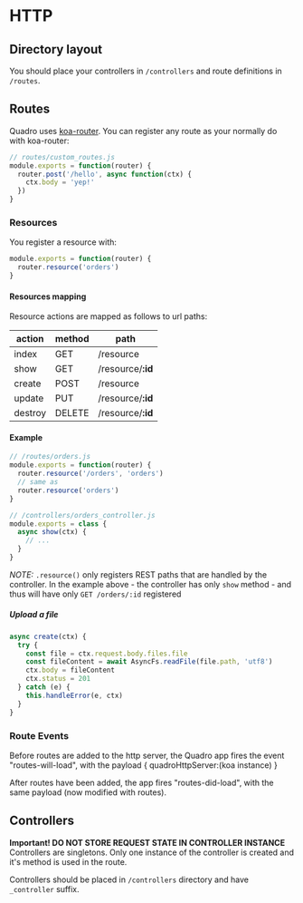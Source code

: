 # HTTP

## Directory layout

You should place your controllers in `/controllers` and route definitions in
`/routes`.

## Routes

Quadro uses [koa-router](https://github.com/alexmingoia/koa-router). You can
register any route as your normally do with koa-router:

```js
// routes/custom_routes.js
module.exports = function(router) {
  router.post('/hello', async function(ctx) {
    ctx.body = 'yep!'
  })
}
```

### Resources

You register a resource with:

```js
module.exports = function(router) {
  router.resource('orders')
}
```

#### Resources mapping

Resource actions are mapped as follows to url paths:

| action  | method | path
|---------|--------|-----
| index   | GET    | /resource
| show    | GET    | /resource/**:id**
| create  | POST   | /resource
| update  | PUT    | /resource/**:id**
| destroy | DELETE | /resource/**:id**

#### Example

```js
// /routes/orders.js
module.exports = function(router) {
  router.resource('/orders', 'orders')
  // same as
  router.resource('orders')
}
```

```js
// /controllers/orders_controller.js
module.exports = class {
  async show(ctx) {
    // ...
  }
}

```

*NOTE:* `.resource()` only registers REST paths that are handled by the controller.
In the example above - the controller has only `show` method - and thus will have
only `GET /orders/:id` registered

##### Upload a file

```js
async create(ctx) {
  try {
    const file = ctx.request.body.files.file
    const fileContent = await AsyncFs.readFile(file.path, 'utf8')
    ctx.body = fileContent
    ctx.status = 201
  } catch (e) {
    this.handleError(e, ctx)
  }
}
```


### Route Events
Before routes are added to the http server, the Quadro app fires the event "routes-will-load", with the payload { quadroHttpServer:(koa instance) }

After routes have been added, the app fires "routes-did-load", with the same payload (now modified with routes).



## Controllers

**Important! DO NOT STORE REQUEST STATE IN CONTROLLER INSTANCE** Controllers are singletons. Only one instance of the controller is created and it's method is used in the route.

Controllers should be placed in `/controllers` directory and have `_controller`
suffix.
